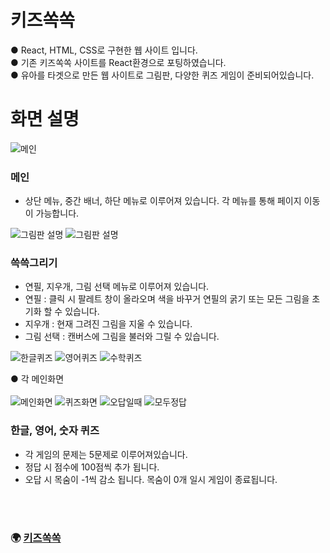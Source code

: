 # 키즈쏙쏙
● React, HTML, CSS로 구현한 웹 사이트 입니다.<br>
● 기존 키즈쏙쏙 사이트를 React환경으로 포팅하였습니다.<br>
● 유아를 타겟으로 만든 웹 사이트로 그림판, 다양한 퀴즈 게임이 준비되어있습니다.<br>

# 화면 설명 #
![메인](https://user-images.githubusercontent.com/118651919/225491503-e06176af-ad53-4106-a523-b4206e02b112.png)

### 메인 <br>
- 상단 메뉴, 중간 배너, 하단 메뉴로 이루어져 있습니다. 각 메뉴를 통해 페이지 이동이 가능합니다.

![그림판 설명](https://user-images.githubusercontent.com/118651919/225491945-d9fc09b2-a8a2-47b6-a233-f7e04d2700e7.png)
![그림판 설명](https://user-images.githubusercontent.com/118651919/225492148-64cfa9f0-3ded-460d-a73f-cf8d98106b65.png)

### 쓱쓱그리기 <br>
- 연필, 지우개, 그림 선택 메뉴로 이루어져 있습니다.
- 연필 : 클릭 시 팔레트 창이 올라오며 색을 바꾸거 연필의 굵기 또는 모든 그림을 초기화 할 수 있습니다.
- 지우개 : 현재 그려진 그림을 지울 수 있습니다.
- 그림 선택 : 캔버스에 그림을 불러와 그릴 수 있습니다. 

![한글퀴즈](https://user-images.githubusercontent.com/118651919/225492434-83114764-8661-47b4-861c-57e917c04f6c.png)
![영어퀴즈](https://user-images.githubusercontent.com/118651919/225492446-650a0c76-ad12-487d-af46-061824430e5c.png)
![수학퀴즈](https://user-images.githubusercontent.com/118651919/225492457-d71758bd-d618-4989-be6c-bbf7005c868f.png)

● 각 메인화면<br><br>
![메인화면](https://user-images.githubusercontent.com/118651919/225493597-eac019af-30be-48be-aaa9-9fd81075a38c.png)
![퀴즈화면](https://user-images.githubusercontent.com/118651919/225493725-52c0a6c4-8fba-4f94-9bdb-06ec9184931b.png)
![오답일때](https://user-images.githubusercontent.com/118651919/225494076-19d4ae9f-c715-41b3-bbbb-ffa80b6a5ff6.png)
![모두정답](https://user-images.githubusercontent.com/118651919/225494341-e2eb4512-73ba-4f56-a497-a25bfe5450f5.png)

### 한글, 영어, 숫자 퀴즈 <br>
- 각 게임의 문제는 5문제로 이루어져있습니다.
- 정답 시 점수에 100점씩 추가 됩니다.
- 오답 시 목숨이 -1씩 감소 됩니다. 목숨이 0개 일시 게임이 종료됩니다.

<br><br> 
### 🌍 [키즈쏙쏙](http://gomtarus.github.io/Kids_ssokssok_React)

